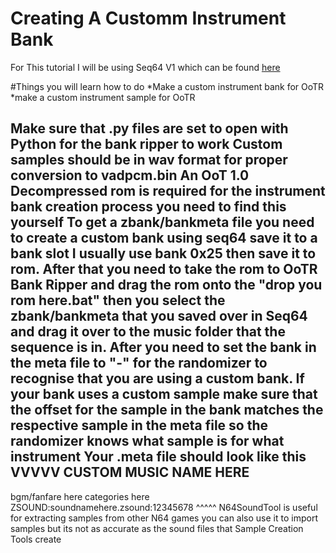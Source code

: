 # Creating A Customm Instrument Bank

For This tutorial I will be using Seq64 V1 which can be found [here](https://github.com/sauraen/seq64/releases/tag/V1.0)

#Things you will learn how to do
*Make a custom instrument bank for OoTR
*make a custom instrument sample for OoTR

Make sure that .py files are set to open with Python for the bank ripper to work
Custom samples should be in wav format for proper conversion to vadpcm.bin
An OoT 1.0 Decompressed rom is required for the instrument bank creation process you need to find this yourself
To get a zbank/bankmeta file you need to create a custom bank using seq64 save it to a bank slot I usually use bank 0x25 then save it to rom. After that you need to take
the rom to OoTR Bank Ripper and drag the rom onto the "drop you rom here.bat" then you select the zbank/bankmeta that you saved over in Seq64 and drag it over to the
music folder that the sequence is in. After you need to set the bank in the meta file to "-" for the randomizer to recognise that you are using a custom bank. If your
bank uses a custom sample make sure that the offset for the sample in the bank matches the respective sample in the meta file so the randomizer knows what sample is for
what instrument
Your .meta file should look like this
VVVVV
CUSTOM MUSIC NAME HERE
-
bgm/fanfare here
categories here
ZSOUND:soundnamehere.zsound:12345678
^^^^^
N64SoundTool is useful for extracting samples from other N64 games you can also use it to import samples but its not as accurate as the sound files that Sample Creation
Tools create
